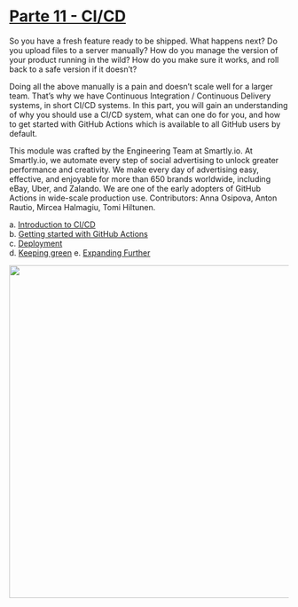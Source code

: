 # [Parte 11 - CI/CD](https://fullstackopen.com/en/part11)

So you have a fresh feature ready to be shipped. What happens next? Do you upload files to a server manually? How do you manage the version of your product running in the wild? How do you make sure it works, and roll back to a safe version if it doesn’t?

Doing all the above manually is a pain and doesn’t scale well for a larger team. That’s why we have Continuous Integration / Continuous Delivery systems, in short CI/CD systems. In this part, you will gain an understanding of why you should use a CI/CD system, what can one do for you, and how to get started with GitHub Actions which is available to all GitHub users by default.

This module was crafted by the Engineering Team at Smartly.io. At Smartly.io, we automate every step of social advertising to unlock greater performance and creativity. We make every day of advertising easy, effective, and enjoyable for more than 650 brands worldwide, including eBay, Uber, and Zalando. We are one of the early adopters of GitHub Actions in wide-scale production use. Contributors: Anna Osipova, Anton Rautio, Mircea Halmagiu, Tomi Hiltunen.

a. [Introduction to CI/CD](https://fullstackopen.com/en/part11/introduction_to_ci_cd)  
b. [Getting started with GitHub Actions](https://fullstackopen.com/en/part11/getting_started_with_git_hub_actions)  
c. [Deployment](https://fullstackopen.com/en/part11/deployment)  
d. [Keeping green](https://fullstackopen.com/en/part11/keeping_green)
e. [Expanding Further](https://fullstackopen.com/en/part11/expanding_further)

<img src="https://github.com/jgomez2531/Full-Stack-Open/assets/76822966/9b2b5459-453f-464e-baf3-a17a9c2e4688" class="center" width="600" />
